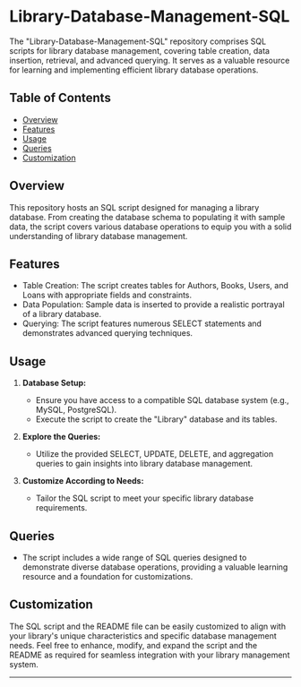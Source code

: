 # Library-Database-Management-SQL
The "Library-Database-Management-SQL" repository comprises SQL scripts for library database management, covering table creation, data insertion, retrieval, and advanced querying. It serves as a valuable resource for learning and implementing efficient library database operations. 

## Table of Contents
- [Overview](#overview)
- [Features](#features)
- [Usage](#usage)
- [Queries](#queries)
- [Customization](#customization)

## Overview
This repository hosts an SQL script designed for managing a library database. From creating the database schema to populating it with sample data, the script covers various database operations to equip you with a solid understanding of library database management.

## Features
- Table Creation: The script creates tables for Authors, Books, Users, and Loans with appropriate fields and constraints.
- Data Population: Sample data is inserted to provide a realistic portrayal of a library database.
- Querying: The script features numerous SELECT statements and demonstrates advanced querying techniques.

## Usage
1. **Database Setup:**
   - Ensure you have access to a compatible SQL database system (e.g., MySQL, PostgreSQL).
   - Execute the script to create the "Library" database and its tables.

2. **Explore the Queries:**
   - Utilize the provided SELECT, UPDATE, DELETE, and aggregation queries to gain insights into library database management.

3. **Customize According to Needs:**
   - Tailor the SQL script to meet your specific library database requirements.

## Queries
- The script includes a wide range of SQL queries designed to demonstrate diverse database operations, providing a valuable learning resource and a foundation for customizations.

## Customization
The SQL script and the README file can be easily customized to align with your library's unique characteristics and specific database management needs. Feel free to enhance, modify, and expand the script and the README as required for seamless integration with your library management system.

---
